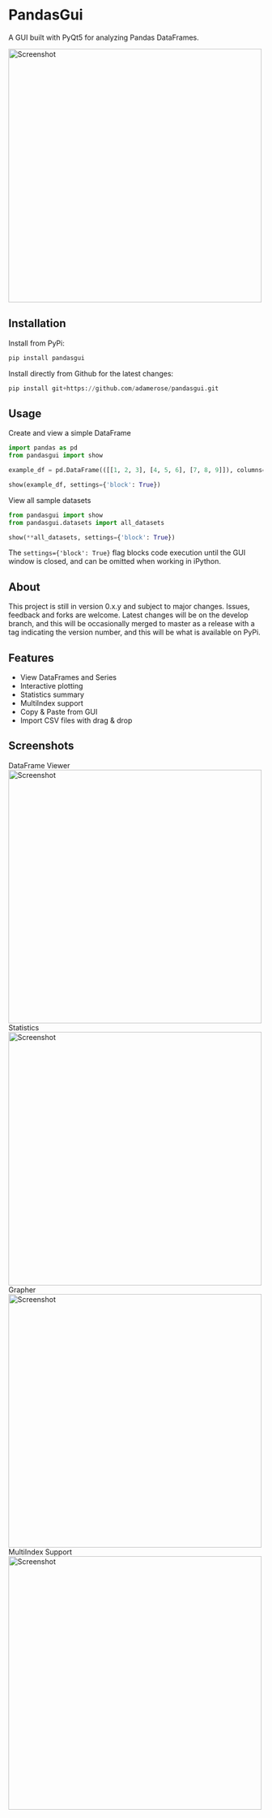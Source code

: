 # PandasGui

A GUI built with PyQt5 for analyzing Pandas DataFrames.

<img src="https://raw.githubusercontent.com/adamerose/pandasgui/master/screenshots/dataframe.png" alt="Screenshot" width="500"/>

## Installation

Install from PyPi:

```python
pip install pandasgui
```

Install directly from Github for the latest changes:

```python
pip install git+https://github.com/adamerose/pandasgui.git
```

## Usage
Create and view a simple DataFrame
```python
import pandas as pd
from pandasgui import show

example_df = pd.DataFrame(([[1, 2, 3], [4, 5, 6], [7, 8, 9]]), columns=['a', 'b', 'c'])

show(example_df, settings={'block': True})
```

View all sample datasets
```python
from pandasgui import show
from pandasgui.datasets import all_datasets

show(**all_datasets, settings={'block': True})
```

The `settings={'block': True}` flag blocks code execution until the GUI window is closed, and can be omitted when working in iPython.

## About
This project is still in version 0.x.y and subject to major changes. Issues, feedback and forks are welcome. 
Latest changes will be on the develop branch, and this will be occasionally merged to master as a release with a
tag indicating the version number, and this will be what is available on PyPi.

## Features
- View DataFrames and Series
- Interactive plotting
- Statistics summary
- MultiIndex support
- Copy & Paste from GUI
- Import CSV files with drag & drop

## Screenshots
DataFrame Viewer
<img src="https://raw.githubusercontent.com/adamerose/pandasgui/develop/screenshots/dataframe.png" alt="Screenshot" width="500"/>
Statistics
<img src="https://raw.githubusercontent.com/adamerose/pandasgui/develop/screenshots/statistics.png" alt="Screenshot" width="500"/>
Grapher
<img src="https://raw.githubusercontent.com/adamerose/pandasgui/develop/screenshots/grapher.png" alt="Screenshot" width="500"/>
MultiIndex Support
<img src="https://raw.githubusercontent.com/adamerose/pandasgui/develop/screenshots/multi_index.png" alt="Screenshot" width="500"/>